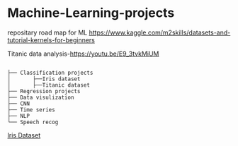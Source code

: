 # Machine-Learning-projects
repositary road map for ML https://www.kaggle.com/m2skills/datasets-and-tutorial-kernels-for-beginners


Titanic data analysis-https://youtu.be/E9_3tvkMiUM

```

├── Classification projects
│       ├──Iris dataset
│       ├──Titanic dataset
├── Regression projects
├── Data visulization 
├── CNN
├── Time series
├── NLP
└── Speech recog

```
[Iris Dataset](https://karanmehra7107.github.io/Machine-Learning-projects/iris%20data/index.html)

